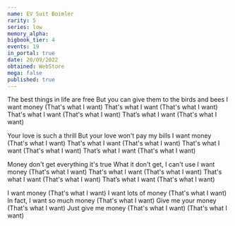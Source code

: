 ```yaml
---
name: EV Suit Boimler
rarity: 5
series: low
memory_alpha:
bigbook_tier: 4
events: 19
in_portal: true
date: 20/09/2022
obtained: WebStore
mega: false
published: true
---
```


The best things in life are free
But you can give them to the birds and bees
I want money
(That's what I want)
That's what I want
(That's what I want)
That's what I want
(That's what I want)
That’s what I want
(That's what I want)

Your love is such a thrill
But your love won't pay my bills
I want money
(That's what I want)
That's what I want
(That's what I want)
That's what I want
(That's what I want)
That’s what I want
(That's what I want)

Money don't get everything it's true
What it don't get, I can't use
I want money
(That's what I want)
That's what I want
(That's what I want)
That's what I want
(That's what I want)
That’s what I want
(That's what I want)

I want money
(That's what I want)
I want lots of money
(That's what I want)
In fact, I want so much money
(That's what I want)
Give me your money
(That's what I want)
Just give me money
(That's what I want)
(That's what I want)
